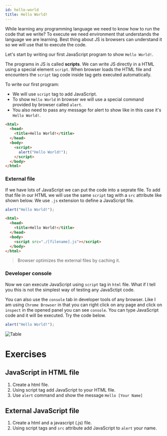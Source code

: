 ```yaml
---
id: hello-world
title: Hello World!
---
```


While learning any programming language we need to know how to run the code that we write? To execute we need environment that understands the language we are learning. Best thing about JS is browsers can understand it so we will use that to execute the code.

Let's start by writing our first JavaScript program to show `Hello World!`.

The programs in JS is called **scripts**. We can write JS directly in a HTML using a special element `script`. When browser loads the HTML file and encounters the `script` tag code inside tag gets executed automatically.

To write our first program:

- We will use `script` tag to add JavaScript.
- To show `Hello World` in browser we will use a special command provided by browser called `alert`.
- You also need to pass any message for alert to show like in this case it's `Hello World!`.

```html {6-8} title="index.html" live
<html>
  <head>
    <title>Hello World!</title>
  </head>
  <body>
    <script>
      alert("Hello World!");
    </script>
  </body>
</html>
```

### External file

If we have lots of JavaScript we can put the code into a seprate file. To add that file in our HTML we will use the same `script` tag with a `src` attribute like shown below. We use `.js` extension to define a JavaScript file.

```js title="index.js"
alert("Hello World!");
```

```html {6} title="index.html"
<html>
  <head>
    <title>Hello World!</title>
  </head>
  <body>
    <script src="./[filename].js"></script>
  </body>
</html>
```

> Browser optimizes the external files by caching it.

### Developer console

Now we can execute JavaScript using `script` tag in `html` file. What if I tell you this is not the simplest way of testing any JavaSctipt code.

You can also use the `console` tab in developer tools of any browser. Like I am using `Chrome Browser` in that you can right click on any page and click on `inspect` in the opened panel you can see `console`. You can type JavaScript code and it will be executed. Try the code below.

```js
alert("Hello World!");
```

![Table](/img/value/dev-tools.png)

# Exercises

## JavaScript in HTML file

1. Create a html file.
2. Using script tag add JavaScript to your HTML file.
3. Use `alert` command and show the message `Hello [Your Name]`

## External JavaScript file

1. Create a html and a javascript (.js) file.
2. Using script tags and `src` attribute add JavaScript to `alert` your name.
